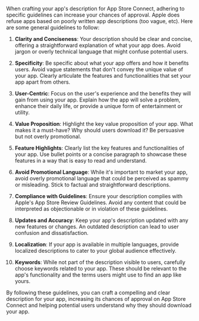 When crafting your app's description for App Store Connect, adhering to specific guidelines can increase your chances of approval. Apple does refuse apps based on poorly written app descriptions (too vague, etc). Here are some general guidelines to follow:

1. **Clarity and Conciseness**: Your description should be clear and concise, offering a straightforward explanation of what your app does. Avoid jargon or overly technical language that might confuse potential users.
    
2. **Specificity**: Be specific about what your app offers and how it benefits users. Avoid vague statements that don't convey the unique value of your app. Clearly articulate the features and functionalities that set your app apart from others.
    
3. **User-Centric**: Focus on the user's experience and the benefits they will gain from using your app. Explain how the app will solve a problem, enhance their daily life, or provide a unique form of entertainment or utility.
    
4. **Value Proposition**: Highlight the key value proposition of your app. What makes it a must-have? Why should users download it? Be persuasive but not overly promotional.
    
5. **Feature Highlights**: Clearly list the key features and functionalities of your app. Use bullet points or a concise paragraph to showcase these features in a way that is easy to read and understand.
    
6. **Avoid Promotional Language**: While it's important to market your app, avoid overly promotional language that could be perceived as spammy or misleading. Stick to factual and straightforward descriptions.
    
7. **Compliance with Guidelines**: Ensure your description complies with Apple's App Store Review Guidelines. Avoid any content that could be interpreted as objectionable or in violation of these guidelines.
    
8. **Updates and Accuracy**: Keep your app's description updated with any new features or changes. An outdated description can lead to user confusion and dissatisfaction.
    
9. **Localization**: If your app is available in multiple languages, provide localized descriptions to cater to your global audience effectively.
    
10. **Keywords**: While not part of the description visible to users, carefully choose keywords related to your app. These should be relevant to the app's functionality and the terms users might use to find an app like yours.
    

By following these guidelines, you can craft a compelling and clear description for your app, increasing its chances of approval on App Store Connect and helping potential users understand why they should download your app.